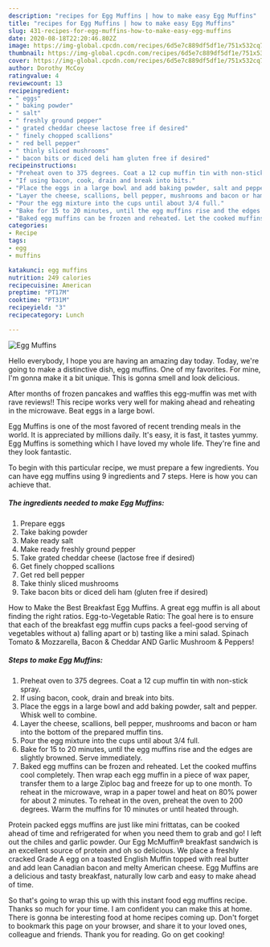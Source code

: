 ```yaml
---
description: "recipes for Egg Muffins | how to make easy Egg Muffins"
title: "recipes for Egg Muffins | how to make easy Egg Muffins"
slug: 431-recipes-for-egg-muffins-how-to-make-easy-egg-muffins
date: 2020-08-18T22:20:46.802Z
image: https://img-global.cpcdn.com/recipes/6d5e7c889df5df1e/751x532cq70/egg-muffins-recipe-main-photo.jpg
thumbnail: https://img-global.cpcdn.com/recipes/6d5e7c889df5df1e/751x532cq70/egg-muffins-recipe-main-photo.jpg
cover: https://img-global.cpcdn.com/recipes/6d5e7c889df5df1e/751x532cq70/egg-muffins-recipe-main-photo.jpg
author: Dorothy McCoy
ratingvalue: 4
reviewcount: 13
recipeingredient:
- " eggs"
- " baking powder"
- " salt"
- " freshly ground pepper"
- " grated cheddar cheese lactose free if desired"
- " finely chopped scallions"
- " red bell pepper"
- " thinly sliced mushrooms"
- " bacon bits or diced deli ham gluten free if desired"
recipeinstructions:
- "Preheat oven to 375 degrees. Coat a 12 cup muffin tin with non-stick spray."
- "If using bacon, cook, drain and break into bits."
- "Place the eggs in a large bowl and add baking powder, salt and pepper. Whisk well to combine."
- "Layer the cheese, scallions, bell pepper, mushrooms and bacon or ham into the bottom of the prepared muffin tins."
- "Pour the egg mixture into the cups until about 3/4 full."
- "Bake for 15 to 20 minutes, until the egg muffins rise and the edges are slightly browned. Serve immediately."
- "Baked egg muffins can be frozen and reheated. Let the cooked muffins cool completely. Then wrap each egg muffin in a piece of wax paper, transfer them to a large Ziploc bag and freeze for up to one month. To reheat in the microwave, wrap in a paper towel and heat on 80% power for about 2 minutes. To reheat in the oven, preheat the oven to 200 degrees. Warm the muffins for 10 minutes or until heated through."
categories:
- Recipe
tags:
- egg
- muffins

katakunci: egg muffins 
nutrition: 249 calories
recipecuisine: American
preptime: "PT17M"
cooktime: "PT31M"
recipeyield: "3"
recipecategory: Lunch

---
```



![Egg Muffins](https://img-global.cpcdn.com/recipes/6d5e7c889df5df1e/751x532cq70/egg-muffins-recipe-main-photo.jpg)

Hello everybody, I hope you are having an amazing day today. Today, we're going to make a distinctive dish, egg muffins. One of my favorites. For mine, I'm gonna make it a bit unique. This is gonna smell and look delicious.

After months of frozen pancakes and waffles this egg-muffin was met with rave reviews!! This recipe works very well for making ahead and reheating in the microwave. Beat eggs in a large bowl.

Egg Muffins is one of the most favored of recent trending meals in the world. It is appreciated by millions daily. It's easy, it is fast, it tastes yummy. Egg Muffins is something which I have loved my whole life. They're fine and they look fantastic.


To begin with this particular recipe, we must prepare a few ingredients. You can have egg muffins using 9 ingredients and 7 steps. Here is how you can achieve that.

<!--inarticleads1-->

##### The ingredients needed to make Egg Muffins:

1. Prepare  eggs
1. Take  baking powder
1. Make ready  salt
1. Make ready  freshly ground pepper
1. Take  grated cheddar cheese (lactose free if desired)
1. Get  finely chopped scallions
1. Get  red bell pepper
1. Take  thinly sliced mushrooms
1. Take  bacon bits or diced deli ham (gluten free if desired)


How to Make the Best Breakfast Egg Muffins. A great egg muffin is all about finding the right ratios. Egg-to-Vegetable Ratio: The goal here is to ensure that each of the breakfast egg muffin cups packs a feel-good serving of vegetables without a) falling apart or b) tasting like a mini salad. Spinach Tomato &amp; Mozzarella, Bacon &amp; Cheddar AND Garlic Mushroom &amp; Peppers! 

<!--inarticleads2-->

##### Steps to make Egg Muffins:

1. Preheat oven to 375 degrees. Coat a 12 cup muffin tin with non-stick spray.
1. If using bacon, cook, drain and break into bits.
1. Place the eggs in a large bowl and add baking powder, salt and pepper. Whisk well to combine.
1. Layer the cheese, scallions, bell pepper, mushrooms and bacon or ham into the bottom of the prepared muffin tins.
1. Pour the egg mixture into the cups until about 3/4 full.
1. Bake for 15 to 20 minutes, until the egg muffins rise and the edges are slightly browned. Serve immediately.
1. Baked egg muffins can be frozen and reheated. Let the cooked muffins cool completely. Then wrap each egg muffin in a piece of wax paper, transfer them to a large Ziploc bag and freeze for up to one month. To reheat in the microwave, wrap in a paper towel and heat on 80% power for about 2 minutes. To reheat in the oven, preheat the oven to 200 degrees. Warm the muffins for 10 minutes or until heated through.


Protein packed eggs muffins are just like mini frittatas, can be cooked ahead of time and refrigerated for when you need them to grab and go! I left out the chiles and garlic powder. Our Egg McMuffin® breakfast sandwich is an excellent source of protein and oh so delicious. We place a freshly cracked Grade A egg on a toasted English Muffin topped with real butter and add lean Canadian bacon and melty American cheese. Egg Muffins are a delicious and tasty breakfast, naturally low carb and easy to make ahead of time. 

So that's going to wrap this up with this instant food egg muffins recipe. Thanks so much for your time. I am confident you can make this at home. There is gonna be interesting food at home recipes coming up. Don't forget to bookmark this page on your browser, and share it to your loved ones, colleague and friends. Thank you for reading. Go on get cooking!
